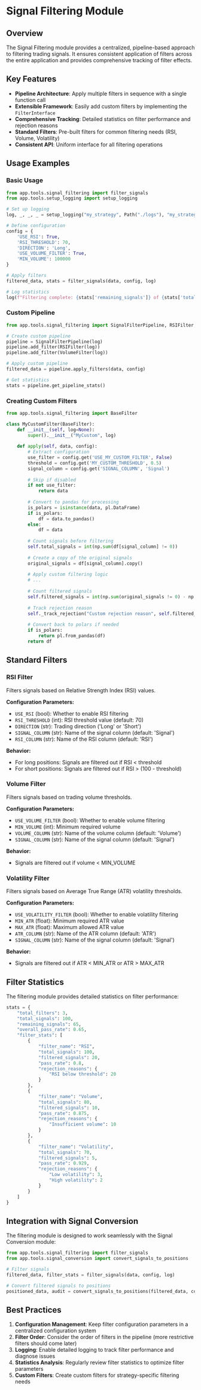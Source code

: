 # Signal Filtering Module

## Overview

The Signal Filtering module provides a centralized, pipeline-based approach to filtering trading signals. It ensures consistent application of filters across the entire application and provides comprehensive tracking of filter effects.

## Key Features

- **Pipeline Architecture**: Apply multiple filters in sequence with a single function call
- **Extensible Framework**: Easily add custom filters by implementing the `FilterInterface`
- **Comprehensive Tracking**: Detailed statistics on filter performance and rejection reasons
- **Standard Filters**: Pre-built filters for common filtering needs (RSI, Volume, Volatility)
- **Consistent API**: Uniform interface for all filtering operations

## Usage Examples

### Basic Usage

```python
from app.tools.signal_filtering import filter_signals
from app.tools.setup_logging import setup_logging

# Set up logging
log, _, _, _ = setup_logging("my_strategy", Path("./logs"), "my_strategy.log")

# Define configuration
config = {
    'USE_RSI': True,
    'RSI_THRESHOLD': 70,
    'DIRECTION': 'Long',
    'USE_VOLUME_FILTER': True,
    'MIN_VOLUME': 100000
}

# Apply filters
filtered_data, stats = filter_signals(data, config, log)

# Log statistics
log(f"Filtering complete: {stats['remaining_signals']} of {stats['total_signals']} signals passed", "info")
```

### Custom Pipeline

```python
from app.tools.signal_filtering import SignalFilterPipeline, RSIFilter, VolumeFilter

# Create custom pipeline
pipeline = SignalFilterPipeline(log)
pipeline.add_filter(RSIFilter(log))
pipeline.add_filter(VolumeFilter(log))

# Apply custom pipeline
filtered_data = pipeline.apply_filters(data, config)

# Get statistics
stats = pipeline.get_pipeline_stats()
```

### Creating Custom Filters

```python
from app.tools.signal_filtering import BaseFilter

class MyCustomFilter(BaseFilter):
    def __init__(self, log=None):
        super().__init__("MyCustom", log)
    
    def apply(self, data, config):
        # Extract configuration
        use_filter = config.get('USE_MY_CUSTOM_FILTER', False)
        threshold = config.get('MY_CUSTOM_THRESHOLD', 0.5)
        signal_column = config.get('SIGNAL_COLUMN', 'Signal')
        
        # Skip if disabled
        if not use_filter:
            return data
            
        # Convert to pandas for processing
        is_polars = isinstance(data, pl.DataFrame)
        if is_polars:
            df = data.to_pandas()
        else:
            df = data
        
        # Count signals before filtering
        self.total_signals = int(np.sum(df[signal_column] != 0))
        
        # Create a copy of the original signals
        original_signals = df[signal_column].copy()
        
        # Apply custom filtering logic
        # ...
        
        # Count filtered signals
        self.filtered_signals = int(np.sum(original_signals != 0) - np.sum(df[signal_column] != 0))
        
        # Track rejection reason
        self._track_rejection("Custom rejection reason", self.filtered_signals)
        
        # Convert back to polars if needed
        if is_polars:
            return pl.from_pandas(df)
        return df
```

## Standard Filters

### RSI Filter

Filters signals based on Relative Strength Index (RSI) values.

**Configuration Parameters:**
- `USE_RSI` (bool): Whether to enable RSI filtering
- `RSI_THRESHOLD` (int): RSI threshold value (default: 70)
- `DIRECTION` (str): Trading direction ('Long' or 'Short')
- `SIGNAL_COLUMN` (str): Name of the signal column (default: 'Signal')
- `RSI_COLUMN` (str): Name of the RSI column (default: 'RSI')

**Behavior:**
- For long positions: Signals are filtered out if RSI < threshold
- For short positions: Signals are filtered out if RSI > (100 - threshold)

### Volume Filter

Filters signals based on trading volume thresholds.

**Configuration Parameters:**
- `USE_VOLUME_FILTER` (bool): Whether to enable volume filtering
- `MIN_VOLUME` (int): Minimum required volume
- `VOLUME_COLUMN` (str): Name of the volume column (default: 'Volume')
- `SIGNAL_COLUMN` (str): Name of the signal column (default: 'Signal')

**Behavior:**
- Signals are filtered out if volume < MIN_VOLUME

### Volatility Filter

Filters signals based on Average True Range (ATR) volatility thresholds.

**Configuration Parameters:**
- `USE_VOLATILITY_FILTER` (bool): Whether to enable volatility filtering
- `MIN_ATR` (float): Minimum required ATR value
- `MAX_ATR` (float): Maximum allowed ATR value
- `ATR_COLUMN` (str): Name of the ATR column (default: 'ATR')
- `SIGNAL_COLUMN` (str): Name of the signal column (default: 'Signal')

**Behavior:**
- Signals are filtered out if ATR < MIN_ATR or ATR > MAX_ATR

## Filter Statistics

The filtering module provides detailed statistics on filter performance:

```python
stats = {
    "total_filters": 3,
    "total_signals": 100,
    "remaining_signals": 65,
    "overall_pass_rate": 0.65,
    "filter_stats": [
        {
            "filter_name": "RSI",
            "total_signals": 100,
            "filtered_signals": 20,
            "pass_rate": 0.8,
            "rejection_reasons": {
                "RSI below threshold": 20
            }
        },
        {
            "filter_name": "Volume",
            "total_signals": 80,
            "filtered_signals": 10,
            "pass_rate": 0.875,
            "rejection_reasons": {
                "Insufficient volume": 10
            }
        },
        {
            "filter_name": "Volatility",
            "total_signals": 70,
            "filtered_signals": 5,
            "pass_rate": 0.929,
            "rejection_reasons": {
                "Low volatility": 3,
                "High volatility": 2
            }
        }
    ]
}
```

## Integration with Signal Conversion

The filtering module is designed to work seamlessly with the Signal Conversion module:

```python
from app.tools.signal_filtering import filter_signals
from app.tools.signal_conversion import convert_signals_to_positions

# Filter signals
filtered_data, filter_stats = filter_signals(data, config, log)

# Convert filtered signals to positions
positioned_data, audit = convert_signals_to_positions(filtered_data, config, log)
```

## Best Practices

1. **Configuration Management**: Keep filter configuration parameters in a centralized configuration system
2. **Filter Order**: Consider the order of filters in the pipeline (more restrictive filters should come later)
3. **Logging**: Enable detailed logging to track filter performance and diagnose issues
4. **Statistics Analysis**: Regularly review filter statistics to optimize filter parameters
5. **Custom Filters**: Create custom filters for strategy-specific filtering needs